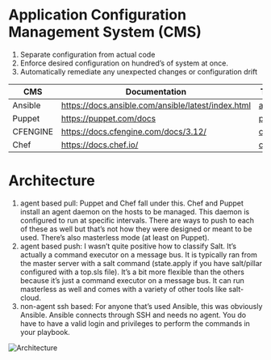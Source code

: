 # Application Configuration Management System (CMS)
1. Separate configuration from actual code
2. Enforce desired configuration on hundred’s of system at once.
3. Automatically remediate any unexpected changes or configuration drift

| CMS      | Documentation                                      | Tutorial                                                                                             |
|----------|----------------------------------------------------|------------------------------------------------------------------------------------------------------|
| Ansible  | https://docs.ansible.com/ansible/latest/index.html | [ansible]()                                                                                          |
| Puppet   | https://puppet.com/docs                            | [puppet](https://github.com/Ankit-rana/configuration-system-tutorial/blob/master/puppet-tutorial.md) |
| CFENGINE | https://docs.cfengine.com/docs/3.12/               | [cfengine]()                                                                                         |
| Chef     | https://docs.chef.io/                              | [chef]()                                                                                             |

# Architecture
1. agent based pull: Puppet and Chef fall under this. Chef and Puppet install an agent daemon on the hosts to be managed. This daemon is configured to run at specific intervals. There are ways to push to each of these as well but that’s not how they were designed or meant to be used. There’s also masterless mode (at least on Puppet). 
2. agent based push: I wasn’t quite positive how to classify Salt. It’s actually a command executor on a message bus. It is typically ran from the master server with a salt command (state.apply if you have salt/pillar configured with a top.sls file). It’s a bit more flexible than the others because it’s just a command executor on a message bus. It can run masterless as well and comes with a variety of other tools like salt-cloud.
3. non-agent ssh based: For anyone that’s used Ansible, this was obviously Ansible. Ansible connects through SSH and needs no agent. You do have to have a valid login and privileges to perform the commands in your playbook.

![Architecture](http://blog.kwnetapps.com/wp-content/uploads/2017/11/cm-architecture.png)
